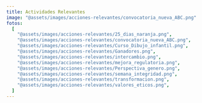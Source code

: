 ```yaml
---
title: Actividades Relevantes
image: "@assets/images/acciones-relevantes/convocatoria_nueva_ABC.png"
fotos:
  [
    "@assets/images/acciones-relevantes/25_dias_naranja.png",
    "@assets/images/acciones-relevantes/convocatoria_nueva_ABC.png",
    "@assets/images/acciones-relevantes/Curso_Dibujo_infantil.png",
    "@assets/images/acciones-relevantes/Ganadores.png",
    "@assets/images/acciones-relevantes/intercambio.png",
    "@assets/images/acciones-relevantes/mejora_regulatoria.png",
    "@assets/images/acciones-relevantes/Perspectiva_genero.png",
    "@assets/images/acciones-relevantes/semana_integridad.png",
    "@assets/images/acciones-relevantes/transformacion.png",
    "@assets/images/acciones-relevantes/valores_eticos.png",
  ]
---
```

